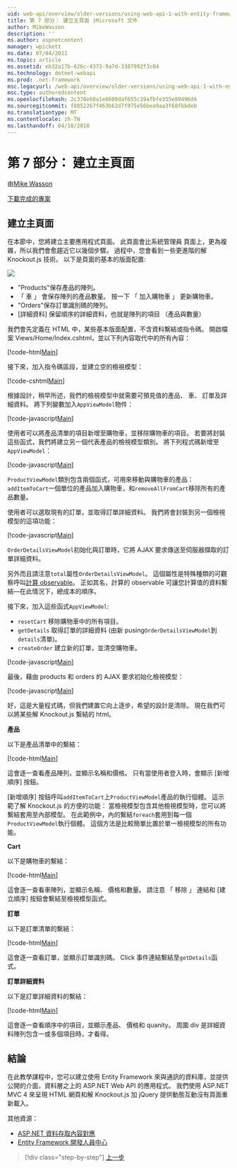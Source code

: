 ```yaml
---
uid: web-api/overview/older-versions/using-web-api-1-with-entity-framework-5/using-web-api-with-entity-framework-part-7
title: 第 7 部分： 建立主頁面 |Microsoft 文件
author: MikeWasson
description: ''
ms.author: aspnetcontent
manager: wpickett
ms.date: 07/04/2012
ms.topic: article
ms.assetid: eb32a17b-626c-4373-9a7d-3387992f3c04
ms.technology: dotnet-webapi
ms.prod: .net-framework
msc.legacyurl: /web-api/overview/older-versions/using-web-api-1-with-entity-framework-5/using-web-api-with-entity-framework-part-7
msc.type: authoredcontent
ms.openlocfilehash: 2c378e68a1e6600daf655c19afbfe355e89496d4
ms.sourcegitcommit: f8852267f463b62d7f975e56bea9aa3f68fbbdeb
ms.translationtype: MT
ms.contentlocale: zh-TW
ms.lasthandoff: 04/10/2018
---
```

<a name="part-7-creating-the-main-page"></a>第 7 部分： 建立主頁面
====================
由[Mike Wasson](https://github.com/MikeWasson)

[下載完成的專案](http://code.msdn.microsoft.com/ASP-NET-Web-API-with-afa30545)

## <a name="creating-the-main-page"></a>建立主頁面

在本節中，您將建立主要應用程式頁面。 此頁面會比系統管理員 頁面上，更為複雜，所以我們會愈趨近它以幾個步驟。 過程中，您會看到一些更進階的解 Knockout.js 技術。 以下是頁面的基本的版面配置:

![](using-web-api-with-entity-framework-part-7/_static/image1.png)

- "Products"保存產品的陣列。
- 「 車 」 會保存陣列的產品數量。 按一下 「 加入購物車 」 更新購物車。
- "Orders"保存訂單識別碼的陣列。
- [詳細資料] 保留順序的詳細資料，也就是陣列的項目 （產品與數量）

我們會先定義在 HTML 中，某些基本版面配置，不含資料繫結或指令碼。 開啟檔案 Views/Home/Index.cshtml，並以下列內容取代中的所有內容：

[!code-html[Main](using-web-api-with-entity-framework-part-7/samples/sample1.html)]

接下來，加入指令碼區段，並建立空的檢視模型：

[!code-cshtml[Main](using-web-api-with-entity-framework-part-7/samples/sample2.cshtml)]

根據設計，稍早所述，我們的檢視模型中就需要可預見值的產品、 車、 訂單及詳細資料。 將下列變數加入`AppViewModel`物件：

[!code-javascript[Main](using-web-api-with-entity-framework-part-7/samples/sample3.js)]

使用者可以將產品清單的項目新增至購物車，並移除購物車的項目。 若要將封裝這些函式，我們將建立另一個代表產品的檢視模型類別。 將下列程式碼新增至 `AppViewModel`：

[!code-javascript[Main](using-web-api-with-entity-framework-part-7/samples/sample4.js?highlight=4)]

`ProductViewModel`類別包含兩個函式，可用來移動與購物車的產品：`addItemToCart`一個單位的產品加入購物車，和`removeAllFromCart`移除所有的產品數量。

使用者可以選取現有的訂單，並取得訂單詳細資料。 我們將會封裝到另一個檢視模型的這項功能：

[!code-javascript[Main](using-web-api-with-entity-framework-part-7/samples/sample5.js?highlight=4)]

`OrderDetailsViewModel`初始化與訂單時，它將 AJAX 要求傳送至伺服器擷取的訂單詳細資料。

另外而且請注意`total`屬性`OrderDetailsViewModel`。 這個屬性是特殊種類的可觀察呼叫[計算 observable](http://knockoutjs.com/documentation/computedObservables.html)。 正如其名，計算的 observable 可讓您計算值的資料繫結&#8212;在此情況下，總成本的順序。

接下來，加入這些函式`AppViewModel`:

- `resetCart` 移除購物車中的所有項目。
- `getDetails` 取得訂單的詳細資料 (由新 pusing`OrderDetailsViewModel`到`details`清單)。
- `createOrder` 建立新的訂單，並清空購物車。


[!code-javascript[Main](using-web-api-with-entity-framework-part-7/samples/sample6.js?highlight=4)]

最後，藉由 products 和 orders 的 AJAX 要求初始化檢視模型：

[!code-javascript[Main](using-web-api-with-entity-framework-part-7/samples/sample7.js)]

好，這是大量程式碼，但我們建置它向上逐步，希望的設計是清除。 現在我們可以將某些解 Knockout.js 繫結的 html。

**產品**

以下是產品清單中的繫結：

[!code-html[Main](using-web-api-with-entity-framework-part-7/samples/sample8.html)]

這會逐一查看產品陣列，並顯示名稱和價格。 只有當使用者登入時，會顯示 [新增順序] 按鈕。

[新增順序] 按鈕呼叫`addItemToCart`上`ProductViewModel`產品的執行個體。 這示範了解 Knockout.js 的方便的功能： 當檢視模型包含其他檢視模型時，您可以將繫結套用至內部模型。 在此範例中，內的繫結`foreach`套用到每一個`ProductViewModel`執行個體。 這個方法是比較簡單比置於單一檢視模型的所有功能。

**Cart**

以下是購物車的繫結：

[!code-html[Main](using-web-api-with-entity-framework-part-7/samples/sample9.html)]

這會逐一查看車陣列，並顯示名稱、 價格和數量。 請注意 「 移除 」 連結和 [建立順序] 按鈕會繫結至檢視模型函式。

**訂單**

以下是訂單清單的繫結：

[!code-html[Main](using-web-api-with-entity-framework-part-7/samples/sample10.html)]

這會逐一查看訂單，並顯示訂單識別碼。 Click 事件連結繫結至`getDetails`函式。

**訂單詳細資料**

以下是訂單詳細資料的繫結：

[!code-html[Main](using-web-api-with-entity-framework-part-7/samples/sample11.html)]

這會逐一查看順序中的項目，並顯示產品、 價格和 quanity。 周圍 div 是詳細資料陣列包含一或多個項目時，才看得。

## <a name="conclusion"></a>結論

在此教學課程中，您可以建立使用 Entity Framework 來與通訊的資料庫，並提供公開的介面，資料層之上的 ASP.NET Web API 的應用程式。 我們使用 ASP.NET MVC 4 來呈現 HTML 網頁和解 Knockout.js 加 jQuery 提供動態互動沒有頁面重新載入。

其他資源：

- [ASP.NET 資料存取內容對應](https://msdn.microsoft.com/library/6759sth4.aspx)
- [Entity Framework 開發人員中心](https://msdn.microsoft.com/data/ef)

> [!div class="step-by-step"]
> [上一步](using-web-api-with-entity-framework-part-6.md)
